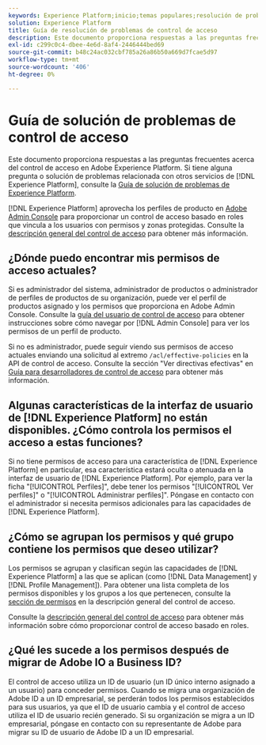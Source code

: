 ```yaml
---
keywords: Experience Platform;inicio;temas populares;resolución de problemas;control de acceso
solution: Experience Platform
title: Guía de resolución de problemas de control de acceso
description: Este documento proporciona respuestas a las preguntas frecuentes acerca del control de acceso en Adobe Experience Platform.
exl-id: c299c0c4-dbee-4e6d-8af4-2446444bed69
source-git-commit: b48c24ac032cbf785a26a86b50a669d7fcae5d97
workflow-type: tm+mt
source-wordcount: '406'
ht-degree: 0%

---
```


# Guía de solución de problemas de control de acceso

Este documento proporciona respuestas a las preguntas frecuentes acerca del control de acceso en Adobe Experience Platform. Si tiene alguna pregunta o solución de problemas relacionada con otros servicios de [!DNL Experience Platform], consulte la [Guía de solución de problemas de Experience Platform](../landing/troubleshooting.md).

[!DNL Experience Platform] aprovecha los perfiles de producto en [Adobe Admin Console](https://adminconsole.adobe.com) para proporcionar un control de acceso basado en roles que vincula a los usuarios con permisos y zonas protegidas.  Consulte la [descripción general del control de acceso](home.md) para obtener más información.

## ¿Dónde puedo encontrar mis permisos de acceso actuales?

Si es administrador del sistema, administrador de productos o administrador de perfiles de productos de su organización, puede ver el perfil de productos asignado y los permisos que proporciona en Adobe Admin Console. Consulte la [guía del usuario de control de acceso](./ui/overview.md) para obtener instrucciones sobre cómo navegar por [!DNL Admin Console] para ver los permisos de un perfil de producto.

Si no es administrador, puede seguir viendo sus permisos de acceso actuales enviando una solicitud al extremo `/acl/effective-policies` en la API de control de acceso. Consulte la sección &quot;Ver directivas efectivas&quot; en [Guía para desarrolladores de control de acceso](./api/effective-policies.md) para obtener más información.

## Algunas características de la interfaz de usuario de [!DNL Experience Platform] no están disponibles. ¿Cómo controla los permisos el acceso a estas funciones?

Si no tiene permisos de acceso para una característica de [!DNL Experience Platform] en particular, esa característica estará oculta o atenuada en la interfaz de usuario de [!DNL Experience Platform]. Por ejemplo, para ver la ficha &quot;[!UICONTROL Perfiles]&quot;, debe tener los permisos &quot;[!UICONTROL Ver perfiles]&quot; o &quot;[!UICONTROL Administrar perfiles]&quot;. Póngase en contacto con el administrador si necesita permisos adicionales para las capacidades de [!DNL Experience Platform].

## ¿Cómo se agrupan los permisos y qué grupo contiene los permisos que deseo utilizar?

Los permisos se agrupan y clasifican según las capacidades de [!DNL Experience Platform] a las que se aplican (como [!DNL Data Management] y [!DNL Profile Management]). Para obtener una lista completa de los permisos disponibles y los grupos a los que pertenecen, consulte la [sección de permisos](home.md#permissions) en la descripción general del control de acceso.

Consulte la [descripción general del control de acceso](home.md) para obtener más información sobre cómo proporcionar control de acceso basado en roles.

## ¿Qué les sucede a los permisos después de migrar de Adobe IO a Business ID?

El control de acceso utiliza un ID de usuario (un ID único interno asignado a un usuario) para conceder permisos. Cuando se migra una organización de Adobe ID a un ID empresarial, se perderán todos los permisos establecidos para sus usuarios, ya que el ID de usuario cambia y el control de acceso utiliza el ID de usuario recién generado. Si su organización se migra a un ID empresarial, póngase en contacto con su representante de Adobe para migrar su ID de usuario de Adobe ID a un ID empresarial.
